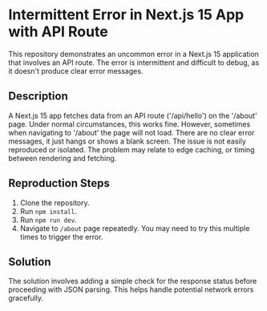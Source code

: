 # Intermittent Error in Next.js 15 App with API Route

This repository demonstrates an uncommon error in a Next.js 15 application that involves an API route. The error is intermittent and difficult to debug, as it doesn't produce clear error messages.

## Description

A Next.js 15 app fetches data from an API route ('/api/hello') on the '/about' page. Under normal circumstances, this works fine.  However, sometimes when navigating to '/about' the page will not load.  There are no clear error messages, it just hangs or shows a blank screen.  The issue is not easily reproduced or isolated. The problem may relate to edge caching, or timing between rendering and fetching. 

## Reproduction Steps

1. Clone the repository.
2. Run `npm install`.
3. Run `npm run dev`.
4. Navigate to `/about` page repeatedly. You may need to try this multiple times to trigger the error. 

## Solution

The solution involves adding a simple check for the response status before proceeding with JSON parsing. This helps handle potential network errors gracefully.
